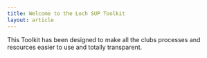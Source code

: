 ```yaml
---
title: Welcome to the Loch SUP Toolkit
layout: article
---
```


This Toolkit has been designed to make all the clubs processes and resources easier to use and totally transparent.
